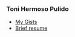 ### Toni Hermoso Pulido

* [My Gists](https://gist.github.com/toniher)
* [Brief resume](https://www.cau.cat/blog/brief_resume_english)

<!--
**toniher/toniher** is a ✨ _special_ ✨ repository because its `README.md` (this file) appears on your GitHub profile.

Here are some ideas to get you started:

- 🔭 I’m currently working on ...
- 🌱 I’m currently learning ...
- 👯 I’m looking to collaborate on ...
- 🤔 I’m looking for help with ...
- 💬 Ask me about ...
- 📫 How to reach me: ...
- 😄 Pronouns: ...
- ⚡ Fun fact: ...
-->
